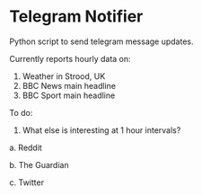 # Telegram Notifier
Python script to send telegram message updates.

Currently reports hourly data on:
1. Weather in Strood, UK
2. BBC News main headline
3. BBC Sport main headline

To do:
1. What else is interesting at 1 hour intervals?
  
  a. Reddit
  
  b. The Guardian
  
  c. Twitter

